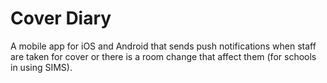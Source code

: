 # Cover Diary
A mobile app for iOS and Android that sends push notifications when staff are taken for cover or there is a room change that affect them (for schools in using SIMS).
